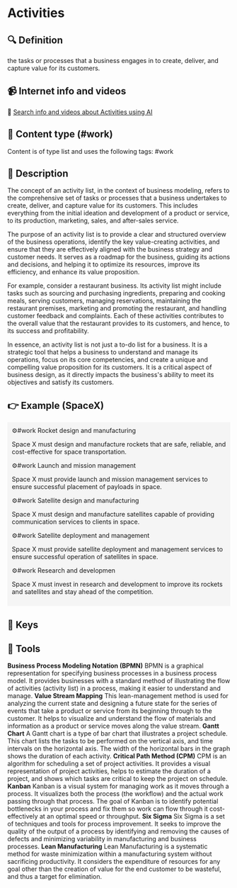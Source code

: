 
# Activities


## 🔍 Definition
the tasks or processes that a business engages in to create, deliver, and capture value for its customers.


## 📹 Internet info and videos
🤖 [Search info and videos about Activities using AI](https://www.perplexity.ai/search?q=videos+about+Activities:+the+tasks+or+processes+that+a+business+engages+in+to+create,+deliver,+and+capture+value+for+its+customers.
)

## 📰 Content type (#work)
Content is of type list and uses the following tags: #work


## 📖 Description
The concept of an activity list, in the context of business modeling, refers to the comprehensive set of tasks or processes that a business undertakes to create, deliver, and capture value for its customers. This includes everything from the initial ideation and development of a product or service, to its production, marketing, sales, and after-sales service. 

The purpose of an activity list is to provide a clear and structured overview of the business operations, identify the key value-creating activities, and ensure that they are effectively aligned with the business strategy and customer needs. It serves as a roadmap for the business, guiding its actions and decisions, and helping it to optimize its resources, improve its efficiency, and enhance its value proposition.

For example, consider a restaurant business. Its activity list might include tasks such as sourcing and purchasing ingredients, preparing and cooking meals, serving customers, managing reservations, maintaining the restaurant premises, marketing and promoting the restaurant, and handling customer feedback and complaints. Each of these activities contributes to the overall value that the restaurant provides to its customers, and hence, to its success and profitability.

In essence, an activity list is not just a to-do list for a business. It is a strategic tool that helps a business to understand and manage its operations, focus on its core competencies, and create a unique and compelling value proposition for its customers. It is a critical aspect of business design, as it directly impacts the business's ability to meet its objectives and satisfy its customers.

## 👉 Example (SpaceX)

<div style="background-color: #f5f5f5; padding: 10px;">⚙️#work Rocket design and manufacturing

Space X must design and manufacture rockets that are safe, reliable, and cost-effective for space transportation.

⚙️#work Launch and mission management

Space X must provide launch and mission management services to ensure successful placement of payloads in space.

⚙️#work Satellite design and manufacturing

Space X must design and manufacture satellites capable of providing communication services to clients in space.

⚙️#work Satellite deployment and management

Space X must provide satellite deployment and management services to ensure successful operation of satellites in space.

⚙️#work Research and developmen

Space X must invest in research and development to improve its rockets and satellites and stay ahead of the competition.
</div>

## 🔑 Keys



## 🧰 Tools
**Business Process Modeling Notation (BPMN)**
BPMN is a graphical representation for specifying business processes in a business process model. It provides businesses with a standard method of illustrating the flow of activities (activity list) in a process, making it easier to understand and manage.
**Value Stream Mapping**
This lean-management method is used for analyzing the current state and designing a future state for the series of events that take a product or service from its beginning through to the customer. It helps to visualize and understand the flow of materials and information as a product or service moves along the value stream.
**Gantt Chart**
A Gantt chart is a type of bar chart that illustrates a project schedule. This chart lists the tasks to be performed on the vertical axis, and time intervals on the horizontal axis. The width of the horizontal bars in the graph shows the duration of each activity.
**Critical Path Method (CPM)**
CPM is an algorithm for scheduling a set of project activities. It provides a visual representation of project activities, helps to estimate the duration of a project, and shows which tasks are critical to keep the project on schedule.
**Kanban**
Kanban is a visual system for managing work as it moves through a process. It visualizes both the process (the workflow) and the actual work passing through that process. The goal of Kanban is to identify potential bottlenecks in your process and fix them so work can flow through it cost-effectively at an optimal speed or throughput.
**Six Sigma**
Six Sigma is a set of techniques and tools for process improvement. It seeks to improve the quality of the output of a process by identifying and removing the causes of defects and minimizing variability in manufacturing and business processes.
**Lean Manufacturing**
Lean Manufacturing is a systematic method for waste minimization within a manufacturing system without sacrificing productivity. It considers the expenditure of resources for any goal other than the creation of value for the end customer to be wasteful, and thus a target for elimination.

